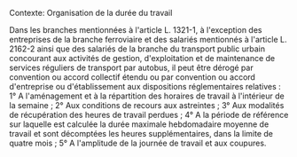 Contexte: Organisation de la durée du travail

Dans les branches mentionnées à l'article L. 1321-1, à l'exception des entreprises de la branche ferroviaire et des salariés mentionnés à l'article L. 2162-2 ainsi que des salariés de la branche du transport public urbain concourant aux activités de gestion, d'exploitation et de maintenance de services réguliers de transport par autobus, il peut être dérogé par convention ou accord collectif étendu ou par convention ou accord d'entreprise ou d'établissement aux dispositions réglementaires relatives : 1° A l'aménagement et à la répartition des horaires de travail à l'intérieur de la semaine ; 2° Aux conditions de recours aux astreintes ; 3° Aux modalités de récupération des heures de travail perdues ; 4° A la période de référence sur laquelle est calculée la durée maximale hebdomadaire moyenne de travail et sont décomptées les heures supplémentaires, dans la limite de quatre mois ; 5° A l'amplitude de la journée de travail et aux coupures.